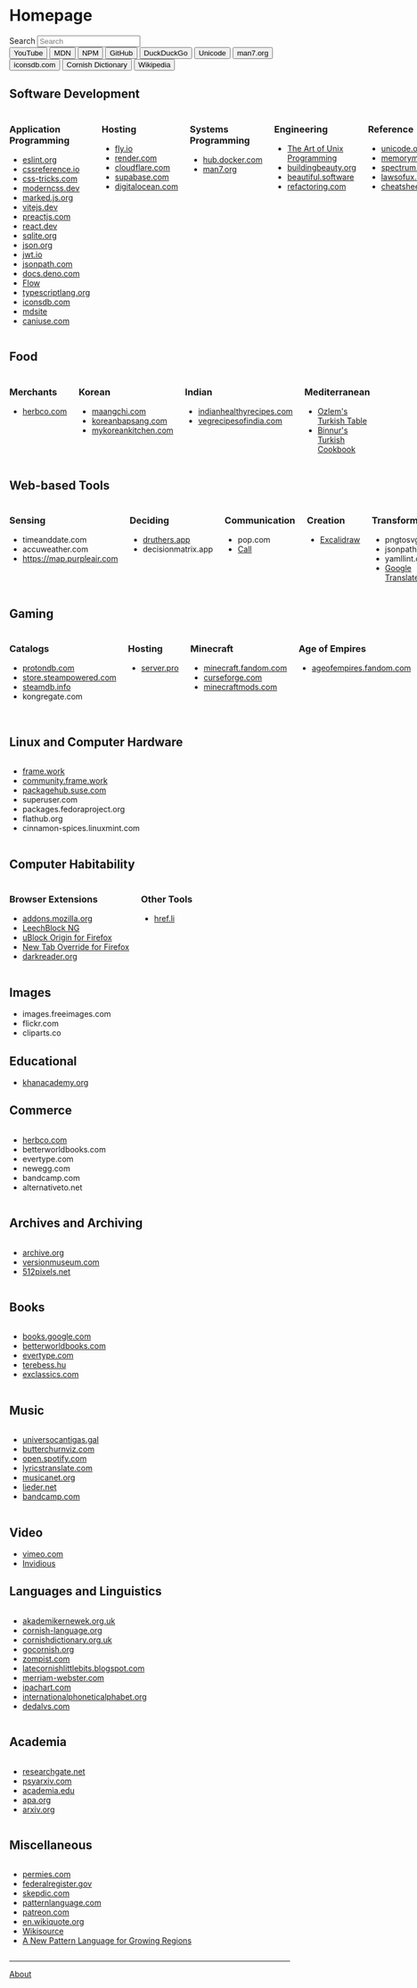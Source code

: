 <h1 class="sr-only">Homepage</h1>

<style>
#hierarchy-nav {
  display: none;
}
</style>

<div class="omnisearch">
  <label>
    <span class="sr-only">Search</span>
    <input type="search" placeholder="Search">
  </label>
  <div class="buttons">
    <button class="youtube" aria-label="Search YouTube">YouTube</button>
    <button class="mdn" aria-label="Search MDN">MDN</button>
    <button class="npm">NPM</button>
    <button class="github">GitHub</button>
    <button class="duckduckgo">DuckDuckGo</button>
    <button class="unicode">Unicode</button>
    <button class="man7">man7.org</button>
    <button class="iconsdb">iconsdb.com</button>
    <button class="cornish">Cornish Dictionary</button>
    <button class="wikipedia">Wikipedia</button>
  </div>
</div>

<script>
  const omnisearch = document.querySelector(".omnisearch")
  setupOmnisearch(omnisearch)
  omnisearch.querySelector("input")?.focus()
</script>

## Software Development

<div class="columns">
<section>

### Application Programming

- [eslint.org](https://eslint.org)
- [cssreference.io](https://cssreference.io)
- [css-tricks.com](https://css-tricks.com)
- [moderncss.dev](https://moderncss.dev)
- [marked.js.org](https://marked.js.org)
- [vitejs.dev](https://vitejs.dev)
- [preactjs.com](https://preactjs.com)
- [react.dev](https://react.dev)
- [sqlite.org](https://sqlite.org)
- [json.org](https://json.org)
- [jwt.io](https://jwt.io)
- [jsonpath.com](https://jsonpath.com)
- [docs.deno.com](https://docs.deno.com)
- [Flow](https://flow.org/)
- [typescriptlang.org](https://typescriptlang.org)
- [iconsdb.com](https://iconsdb.com)
- [mdsite](https://benchristel.github.io/mdsite)
- [caniuse.com](https://caniuse.com)

</section><section>

### Hosting

- [fly.io](https://fly.io)
- [render.com](https://render.com)
- [cloudflare.com](https://cloudflare.com)
- [supabase.com](https://supabase.com)
- [digitalocean.com](https://digitalocean.com)

</section><section>

### Systems Programming

- [hub.docker.com](https://hub.docker.com)
- [man7.org](https://man7.org)

</section><section>

### Engineering

- [The Art of Unix Programming](http://www.catb.org/esr/writings/taoup/html/)
- [buildingbeauty.org](https://buildingbeauty.org)
- [beautiful.software](https://beautiful.software)
- [refactoring.com](https://refactoring.com)

</section><section>

### Reference

- [unicode.org](https://unicode.org)
- [memorymanagement.org](https://memorymanagement.org)
- [spectrum.ieee.org](https://spectrum.ieee.org)
- [lawsofux.com](https://lawsofux.com)
- [cheatsheetseries.owasp.org](https://cheatsheetseries.owasp.org)

</section><section>

### Help

- [stackoverflow.com](https://stackoverflow.com)
- [exercism.org](https://exercism.org)

</section><section>

### Blogs

- [tidyfirst.substack.com](https://tidyfirst.substack.com)
- [baldurbjarnason.com](https://baldurbjarnason.com)
- [softwarecrisis.dev](https://softwarecrisis.dev)
- [simonwillison.net](https://simonwillison.net)
- [geepawhill.org](https://geepawhill.org)
- [third-bit.com](https://third-bit.com)
- [blog.nelhage.com](https://blog.nelhage.com)
- [thecodewhisperer.com](https://thecodewhisperer.com)
- [dreamsongs.com](https://dreamsongs.com)
- [aiweirdness.com](https://aiweirdness.com)
- [jlelliotton.blogspot.com](https://jlelliotton.blogspot.com)
- https://morrick.me

</section>
</div>

## Food

<div class="columns">

<section>

### Merchants

- [herbco.com](https://herbco.com)

</section><section>

### Korean

- [maangchi.com](https://maangchi.com)
- [koreanbapsang.com](https://koreanbapsang.com)
- [mykoreankitchen.com](https://mykoreankitchen.com)

</section><section>

### Indian

- [indianhealthyrecipes.com](https://indianhealthyrecipes.com)
- [vegrecipesofindia.com](https://www.vegrecipesofindia.com)

</section><section>

### Mediterranean

- [Ozlem's Turkish Table](https://ozlemsturkishtable.com/)
- [Binnur's Turkish Cookbook](https://binnurturkishcookbook.blogspot.com/)

</section>

<!--
- themediterraneandish.com

### Miscellaneous

- allrecipes.com
- minimalistbaker.com
- thespruce.com
- tastesbetterfromscratch.com
- thekitchn.com
- recipetineats.com
- cookwithmanali.com
- cookieandkate.com
- holycowvegan.net
- simplyrecipes.com
- seriouseats.com
- natashaskitchen.com
- manilaspoon.com
- bbcgoodfood.com
- aspicyperspective.com
- eatingbirdfood.com
-->

</div>

## Web-based Tools

<div class="columns">

<section>

### Sensing

- timeanddate.com
- accuweather.com
- https://map.purpleair.com

</section><section>

### Deciding

- [druthers.app](https://druthers.app)
- decisionmatrix.app

</section><section>

### Communication

- pop.com
- [Call](https://benchristel.github.io/call)

</section><section>

### Creation

- [Excalidraw](https://excalidraw.com)

</section><section>

### Transformation

- pngtosvg.com
- jsonpath.com
- yamllint.com
- [Google Translate](https://translate.google.com)

</section><section>

### Prototyping

- [Taste Playground](https://benchristel.github.io/try-taste/)
- jsfiddle.net
- codepen.io

</section>
</div>

## Gaming

<div class="columns">

<section>

### Catalogs

- [protondb.com](https://protondb.com)
- [store.steampowered.com](https://store.steampowered.com)
- [steamdb.info](https://steamdb.info)
- kongregate.com

</section><section>

### Hosting

- [server.pro](server.pro)

</section><section>

### Minecraft

- [minecraft.fandom.com](https://minecraft.fandom.com)
- [curseforge.com](https://curseforge.com)
- [minecraftmods.com](https://minecraftmods.com)

</section><section>

### Age of Empires

- [ageofempires.fandom.com](https://ageofempires.fandom.com)

</section><section>

### Heroes of Might and Magic

- [celestialheavens.com](http://celestialheavens.com)
- [maps4heroes.com](https://maps4heroes.com/)
- [heroesofmightandmagic.com](https://heroesofmightandmagic.com)
- [mightandmagic.fandom.com](https://mightandmagic.fandom.com)
- heroescommunity.com

</section><section>

### Other Games

- zero-k.info
- mindustrygame.github.io

</section><section>

### General / Reference

- [unitstatistics.com](https://www.unitstatistics.com/)
- [lparchive.org](https://lparchive.org)

</section>
</div>

## Linux and Computer Hardware

<div class="columns">

- [frame.work](https://frame.work)
- [community.frame.work](https://community.frame.work)
- [packagehub.suse.com](https://packagehub.suse.com)
- superuser.com
- packages.fedoraproject.org
- flathub.org
- cinnamon-spices.linuxmint.com

</div>

## Computer Habitability

<div class="columns">

<section>

### Browser Extensions

- [addons.mozilla.org](https://addons.mozilla.org)
- [LeechBlock NG](https://www.proginosko.com/leechblock/)
- [uBlock Origin for Firefox](https://addons.mozilla.org/en-US/firefox/addon/ublock-origin/)
- [New Tab Override for Firefox](https://addons.mozilla.org/en-US/firefox/addon/new-tab-override/)
- [darkreader.org](https://darkreader.org)

</section><section>

### Other Tools

- [href.li](https://href.li)

</section>
</div>

## Images

- images.freeimages.com
- flickr.com
- cliparts.co

## Educational

- [khanacademy.org](https://khanacademy.org)

## Commerce

<div class="columns">

- [herbco.com](https://herbco.com)
- betterworldbooks.com
- evertype.com
- newegg.com
- bandcamp.com
- alternativeto.net

</div>

## Archives and Archiving

<div class="columns">

- [archive.org](https://archive.org)
- [versionmuseum.com](https://versionmuseum.com)
- [512pixels.net](https://512pixels.net/projects/aqua-screenshot-library/mac-os-x-10-6-snow-leopard/)

</div>

## Books

<div class="columns">

- [books.google.com](https://books.google.com)
- [betterworldbooks.com](https://betterworldbooks.com)
- [evertype.com](https://evertype.com)
- [terebess.hu](https://terebess.hu)
- [exclassics.com](https://exclassics.com)

</div>

## Music

<div class="columns">

- [universocantigas.gal](https://universocantigas.gal)
- [butterchurnviz.com](https://butterchurnviz.com)
- [open.spotify.com](https://open.spotify.com)
- [lyricstranslate.com](https://lyricstranslate.com)
- [musicanet.org](https://musicanet.org)
- [lieder.net](https://lieder.net)
- [bandcamp.com](https://bandcamp.com)

</div>

## Video

- [vimeo.com](https://vimeo.com)
- [Invidious](https://vid.puffyan.us)

## Languages and Linguistics

<div class="columns">

- [akademikernewek.org.uk](https://akademikernewek.org.uk)
- [cornish-language.org](https://cornish-language.org)
- [cornishdictionary.org.uk](https://cornishdictionary.org.uk)
- [gocornish.org](https://gocornish.org)
- [zompist.com](https://zompist.com)
- [latecornishlittlebits.blogspot.com](https://latecornishlittlebits.blogspot.com)
- [merriam-webster.com](https://merriam-webster.com)
- [ipachart.com](https://ipachart.com)
- [internationalphoneticalphabet.org](https://internationalphoneticalphabet.org)
- [dedalvs.com](https://dedalvs.com)

</div>

## Academia

<div class="columns">

- [researchgate.net](https://researchgate.net)
- [psyarxiv.com](https://psyarxiv.com)
- [academia.edu](https://academia.edu)
- [apa.org](https://apa.org)
- [arxiv.org](https://arxiv.org)

</div>

## Miscellaneous

<div class="columns">

- [permies.com](https://permies.com)
- [federalregister.gov](https://federalregister.gov)
- [skepdic.com](https://skepdic.com)
- [patternlanguage.com](https://patternlanguage.com)
- [patreon.com](https://patreon.com)
- [en.wikiquote.org](https://en.wikiquote.org)
- [Wikisource](https://en.wikisource.org/wiki/Main_Page)
- [A New Pattern Language for Growing Regions](https://npl.wiki)

</div>

---

[About](./about.html)